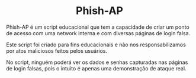 

<h1 align="center"> Phish-AP </h1>

Phish-AP é um script educacional que tem a capacidade de criar um ponto de acesso com uma network interna e com diversas páginas de login falsa.

Este script foi criado para fins educacionais e não nos responsabilizamos por atos maliciosos feitos pelos usuários.

No script, ninguém poderá ver os dados e senhas capturadas nas páginas de login falsas, pois o intuito é apenas uma demonstração de ataque real.
